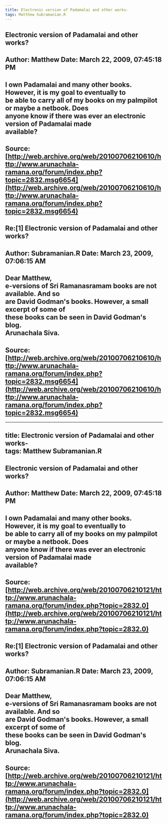 ```yaml
--- 
title: Electronic version of Padamalai and other works-   
tags: Matthew Subramanian.R  
---  
```

## Electronic version of Padamalai and other works?  
Author: Matthew             Date: March 22, 2009, 07:45:18 PM  
---  
I own Padamalai and many other books. However, it is my goal to eventually to  
be able to carry all of my books on my palmpilot or maybe a netbook. Does  
anyone know if there was ever an electronic version of Padamalai made  
available?
 ---  
Source:[http://web.archive.org/web/20100706210610/http://www.arunachala-ramana.org/forum/index.php?topic=2832.msg6654](http://web.archive.org/web/20100706210610/http://www.arunachala-ramana.org/forum/index.php?topic=2832.msg6654)   
---  

## Re:[1] Electronic version of Padamalai and other works?  
Author: Subramanian.R       Date: March 23, 2009, 07:06:15 AM  
---  
Dear Matthew,   
e-versions of Sri Ramanasramam books are not available. And so   
are David Godman's books. However, a small excerpt of some of   
these books can be seen in David Godman's blog.   
Arunachala Siva.
 ---  
Source:[http://web.archive.org/web/20100706210610/http://www.arunachala-ramana.org/forum/index.php?topic=2832.msg6654](http://web.archive.org/web/20100706210610/http://www.arunachala-ramana.org/forum/index.php?topic=2832.msg6654)   
---  

--- 
title: Electronic version of Padamalai and other works-   
tags: Matthew Subramanian.R  
---  
## Electronic version of Padamalai and other works?  
Author: Matthew             Date: March 22, 2009, 07:45:18 PM  
---  
I own Padamalai and many other books. However, it is my goal to eventually to  
be able to carry all of my books on my palmpilot or maybe a netbook. Does  
anyone know if there was ever an electronic version of Padamalai made  
available?
 ---  
Source:[http://web.archive.org/web/20100706210121/http://www.arunachala-ramana.org/forum/index.php?topic=2832.0](http://web.archive.org/web/20100706210121/http://www.arunachala-ramana.org/forum/index.php?topic=2832.0)   
---  

## Re:[1] Electronic version of Padamalai and other works?  
Author: Subramanian.R       Date: March 23, 2009, 07:06:15 AM  
---  
Dear Matthew,   
e-versions of Sri Ramanasramam books are not available. And so   
are David Godman's books. However, a small excerpt of some of   
these books can be seen in David Godman's blog.   
Arunachala Siva.
 ---  
Source:[http://web.archive.org/web/20100706210121/http://www.arunachala-ramana.org/forum/index.php?topic=2832.0](http://web.archive.org/web/20100706210121/http://www.arunachala-ramana.org/forum/index.php?topic=2832.0)   
---  

